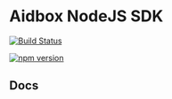 # Aidbox NodeJS SDK

[![Build Status](https://travis-ci.org/Aidbox/aidbox-node-sdk.svg?branch=master)](https://travis-ci.org/Aidbox/aidbox-node-sdk)

[![npm version](https://badge.fury.io/js/aidbox.svg)](https://badge.fury.io/js/aidbox)



## Docs
